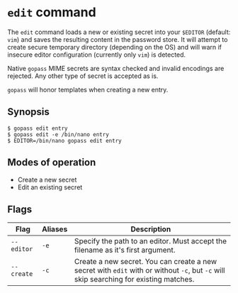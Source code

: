 # `edit` command

The `edit` command loads a new or existing secret into your `$EDITOR` (default: `vim`)
and saves the resulting content in the password store. It will attempt to create secure
temporary directory (depending on the OS) and will warn if insecure editor configuration
(currently only `vim`) is detected.

Native `gopass` MIME secrets are syntax checked and invalid encodings are rejected.
Any other type of secret is accepted as is.

`gopass` will honor templates when creating a new entry.

## Synopsis

```
$ gopass edit entry
$ gopass edit -e /bin/nano entry
$ EDITOR=/bin/nano gopass edit entry
```

## Modes of operation

* Create a new secret
* Edit an existing secret

## Flags

| Flag       | Aliases | Description                                                                                                                           |
|------------|---------|---------------------------------------------------------------------------------------------------------------------------------------|
| `--editor` | `-e`    | Specify the path to an editor. Must accept the filename as it's first argument.                                                       |
| `--create` | `-c`    | Create a new secret. You can create a new secret with `edit` with or without `-c`, but `-c` will skip searching for existing matches. |
